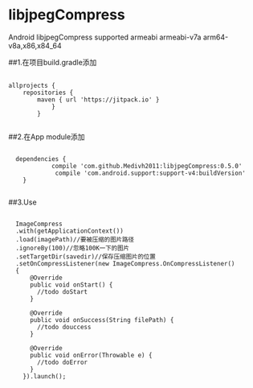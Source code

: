 # libjpegCompress
Android libjpegCompress supported armeabi armeabi-v7a arm64-v8a,x86,x84_64</br>

##1.在项目build.gradle添加
   <pre> <code>
allprojects {
	repositories {
		maven { url 'https://jitpack.io' }
		    }
	    }
	</code></pre>
	
  ##2.在App module添加
  
  <pre><code>
  dependencies {
	        compile 'com.github.Medivh2011:libjpegCompress:0.5.0'
	         compile 'com.android.support:support-v4:buildVersion'
	}
	</code></pre>
	
  ##3.Use
  <pre><code>
  ImageCompress
  .with(getApplicationContext())
  .load(imagePath)//要被压缩的图片路径
  .ignoreBy(100)//忽略100K一下的图片
  .setTargetDir(savedir)//保存压缩图片的位置
  .setOnCompressListener(new ImageCompress.OnCompressListener() 
  {
      @Override
      public void onStart() {
        //todo doStart
      }

      @Override
      public void onSuccess(String filePath) {
        //todo douccess
      }

      @Override
      public void onError(Throwable e) {
        //todo doError
      }
    }).launch();
    </code>
    <pre>
    
  
